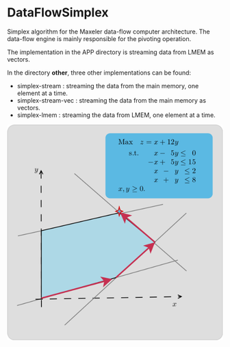 # DataFlowSimplex
Simplex algorithm for the Maxeler data-flow computer architecture. The data-flow engine is mainly responsible for the pivoting operation.

The implementation in the APP directory is streaming data from LMEM as vectors.

In the directory **other**, three other implementations can be found:
 - simplex-stream : streaming the data from the main memory, one element at a time.
 - simplex-stream-vec : streaming the data from the main memory as vectors.
 - simplex-lmem : streaming the data from LMEM, one element at a time.
 
![LPLogo](DOCS/Logo.png)

